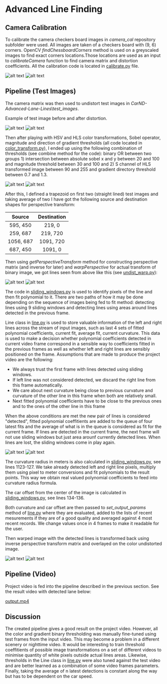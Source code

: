 
[//]: # (Image References)

[image1]: ./output_images/calibration1.jpg "Distorted Chessboard"
[image1.5]: ./output_images/undistorted_chessboard.jpg "Undistorted Chessboard"
[image2]: ./test_images/test1.jpg "Original"
[image3]: ./output_images/undistorted3.jpg "Undistorted"
[image4]: ./output_images/undistorted5.jpg "Undistorted"
[image5]: ./output_images/color_transformed5.png "Binary Transformed"
[image6]: ./output_images/undistorted4.jpg "Undistorted"
[image7]: ./output_images/warped4.png "Warped"
[image8]: ./output_images/line4.png "Detected Lines"
[image9]: ./output_images/undistorted4.jpg "Undistorted"
[image10]: ./output_images/result4.jpg "Output"
[video1]: ./output.mp4 "Video"

# Advanced Line Finding

## Camera Calibration

To calibrate the camera checkers board images in *camera_cal* repository subfolder were used. All images are taken of a checkers board with (9, 6) corners. OpenCV *findChessboardCorners* method is used on a greyscaled images to find exact corners locations.Those locations are used as an input to *calibrateCamera* function to find camera matrix and distortion coefficients. All the calibration code is located in [calibrate.py](calibrate.py) file.

![alt text][image1]
![alt text][image1.5]

## Pipeline (Test Images)

The camera matrix was then used to undistort test images in *CarND-Advanced-Lane-Lines\test_images*.

Example of test image before and after distortion. 
 
![alt text][image2]
![alt text][image3]

Then after playing with HSV and HLS color transformations, Sobel operator, magnitude and direction of gradient thresholds (all code located in [color_transform.py](color_transform.py)), I ended up using the following combination of thresholds (see combine method for the code): binary OR between two groups 1) intersection between absolute sobel x and y between 20 and 100 and magnitude threshold between 30 and 100 and 2) S channel of HLS transformed image between 90 and 255 and gradient directory threshold between 0.7 and 1.3.
 
![alt text][image4]
![alt text][image5]

After this, I defined a trapezoid on first two (straight lined) test images and taking average of two I have got the following source and destination shapes for perspective transform:


| Source        | Destination   | 
|:-------------:|:-------------:| 
| 595, 450      | 219, 0        | 
| 259, 687      | 219, 720      |
| 1056, 687     | 1091, 720     |
| 687, 450      | 1091, 0       |

Then using *getPerspectiveTransform* method for constructing perspective matrix (and inverse for later) and *warpPerspective* for actual transform of binary image, we got lines seen from above like this (see [undist_warp.py](undist_warp.py)):

![alt text][image6]
![alt text][image7]

The code in [sliding_windows.py](sliding_windows.py) is used to identify pixels of the line and then fit polynomial to it. There are two paths of how it may be done depending on the sequence of images being fed to fit method: detecting lines using 9 sliding windows and detecting lines using areas around lines detected in the previous frame. 

Line class in [line.py](line.py) is used to store valuable information of the left and right lines across the stream of input images, such as last 4 sets of fitted polynomial coefficients, current fit, average fit, current curvature. This data is used to make a decision whether polynomial coefficients detected in current video frame correspond in a sensible way to coefficients fitted in the previous frames as well as whether left and right lines are sensibly positioned on the frame. Assumptions that are made to produce the project video are the following: 

* We always trust the first frame with lines detected using sliding windows.
* If left line was not considered detected, we discard the right line from this frame automatically.
* We care about next curvature being close to previous curvature and curvature of the other line in this frame when both are relatively small.
* Next fitted polynomial coefficients have to be close to the previous ones and to the ones of the other line in this frame

When the above conditions are met the new pair of lines is considered "detected", fitted polynomial coeffitients are added to the queue of four latest fits and the average of what is in the queue is considered as fit for the current frame. If lines are detected in the current frame, the next frame will not use sliding windows but just area arounf currently detected lines. When lines are lost, the sliding windows come in play again.

![alt text][image7]
![alt text][image8]

The curvature radius in meters is also calculated in [sliding_windows.py](sliding_windows.py), see lines 1123-127. We take already detected left and right line pixels, multiply them using pixel to meter conversions and fit polynomials to the result points. This way we obtain real valued polynomial coefficients to feed into curvature radius formula.

The car offset from the center of the image is calculated in [sliding_windows.py](sliding_windows.py), see lines 134-136.

Both curvature and car offset are then passed to *set_output_params* method of [line.py](line.py) where they are evaluated, added to the lists of recent mesurements if they are of a good quality and averaged against 4 most recent records. We change values once in 4 frames to make it readable for the user.

Then warped image with the detected lines is transformed back using inverse perspective transform matrix and overlayed on the color undistorted image.

![alt text][image9]
![alt text][image10]

## Pipeline (Video)

Project video is fed into the pipeline described in the previous section. See the result video with detected lane below:

[output.mp4](output.mp4)

## Discussion

The created pipeline gives a good result on the project video. However, all the color and gradient binary thresholding was manually fine-tuned using test frames from the input video. This may become a problem in a different scenery or nighttime video. It would be interesting to train threshold coeffitients of possible image transformations on a set of different videos to minimise quantity of white pixels outside actual lines areas. Likewise, thresholds in the Line class in [line.py](line.py) were also tuned against the test video and are better learned as a combination of some video frames parameters. Finally, taking the average of n latest detections is constant along the way but has to be dependent on the car speed. 


   
  





 

